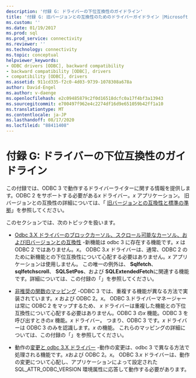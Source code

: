 ```yaml
---
description: '付録 G: ドライバーの下位互換性のガイドライン'
title: '付録 G: 旧バージョンとの互換性のためのドライバーガイドライン |Microsoft Docs'
ms.custom: ''
ms.date: 01/19/2017
ms.prod: sql
ms.prod_service: connectivity
ms.reviewer: ''
ms.technology: connectivity
ms.topic: conceptual
helpviewer_keywords:
- ODBC drivers [ODBC], backward compatibility
- backward compatibility [ODBC], drivers
- compatibility [ODBC], drivers
ms.assetid: 911cd335-f2c0-4d03-9739-1078308a678a
author: David-Engel
ms.author: v-daenge
ms.openlocfilehash: e2c09485879c2f0d16518dcfc0a17f4bf3a13943
ms.sourcegitcommit: e700497f962e4c2274df16d9e651059b42ff1a10
ms.translationtype: MT
ms.contentlocale: ja-JP
ms.lasthandoff: 08/17/2020
ms.locfileid: "88411408"
---
```

# <a name="appendix-g-driver-guidelines-for-backward-compatibility"></a>付録 G: ドライバーの下位互換性のガイドライン
この付録では、ODBC 3 で動作するドライバーライターに関する情報を提供します。ODBC 2 をサポートする必要がある*x* ドライバー。*x* アプリケーション。 旧バージョンとの互換性の詳細については、「 [旧バージョンとの互換性と標準の準拠](../../../odbc/reference/develop-app/backward-compatibility-and-standards-compliance.md)」を参照してください。  
  
 このセクションでは、次のトピックを扱います。  
  
-   [Odbc 3.X ドライバーのブロックカーソル、スクロール可能なカーソル、および旧バージョンとの互換性](../../../odbc/reference/appendixes/block-cursors-scrollable-cursors-and-backward-compatibility.md) -新機能は odbc 3 に存在する機能です。*x* は ODBC 2 ではありません。*x*。 ODBC 3.*x* ドライバーは、通常、ODBC 2 のために新機能との下位互換性について心配する必要はありません。*x* アプリケーションは使用しません。 この唯一の例外は、 **Sqlfetch**、 **sqlfetchscroll**、 **SQLSetPos**、および **SQLExtendedFetch**に関連する機能です。詳細については、この付録の「」を参照してください。  
  
-   [非推奨の関数のマッピング](../../../odbc/reference/appendixes/mapping-deprecated-functions.md) -ODBC 3 では、重複する機能が異なる方法で実装されています。*x* および ODBC 2。*x*。 ODBC 3.ドライバーマネージャーは常に ODBC 2 をマップするため、 *x* ドライバーは重複した機能との下位互換性について心配する必要はありません。ODBC 3 の*x* 機能。ODBC 3 を呼び出すときの*x* 機能。*x* ドライバー。 つまり、ODBC 3 です。*x* ドライバーは ODBC 3 のみを認識します。*x* の機能。 これらのマッピングの詳細については、この付録の「」を参照してください。  
  
-   動作の[変更と odbc 3.X ドライバー](../../../odbc/reference/appendixes/behavioral-changes-and-odbc-3-x-drivers.md) -動作の変更は、odbc 3 で異なる方法で処理される機能です。*x*および ODBC 2。*x*。 ODBC 3.*x* ドライバーは、動作の変更について心配し、アプリケーションによって設定された SQL_ATTR_ODBC_VERSION 環境属性に応答して動作する必要があります。
